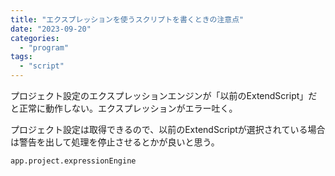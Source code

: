 ```yaml
---
title: "エクスプレッションを使うスクリプトを書くときの注意点"
date: "2023-09-20"
categories: 
  - "program"
tags: 
  - "script"
---
```


プロジェクト設定のエクスプレッションエンジンが「以前のExtendScript」だと正常に動作しない。エクスプレッションがエラー吐く。

プロジェクト設定は取得できるので、以前のExtendScriptが選択されている場合は警告を出して処理を停止させるとかが良いと思う。

```
app.project.expressionEngine
```
